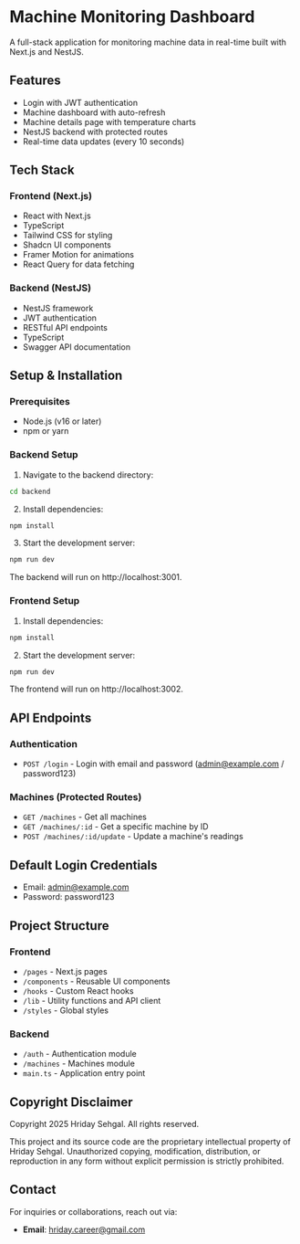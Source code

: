 # Machine Monitoring Dashboard

A full-stack application for monitoring machine data in real-time built with Next.js and NestJS.

## Features

- Login with JWT authentication
- Machine dashboard with auto-refresh
- Machine details page with temperature charts
- NestJS backend with protected routes
- Real-time data updates (every 10 seconds)

## Tech Stack

### Frontend (Next.js)
- React with Next.js
- TypeScript
- Tailwind CSS for styling
- Shadcn UI components
- Framer Motion for animations
- React Query for data fetching

### Backend (NestJS)
- NestJS framework
- JWT authentication
- RESTful API endpoints
- TypeScript
- Swagger API documentation

## Setup & Installation

### Prerequisites
- Node.js (v16 or later)
- npm or yarn

### Backend Setup

1. Navigate to the backend directory:
```bash
cd backend
```

2. Install dependencies:
```bash
npm install
```

3. Start the development server:
```bash
npm run dev
```

The backend will run on http://localhost:3001.

### Frontend Setup

1. Install dependencies:
```bash
npm install
```

2. Start the development server:
```bash
npm run dev
```

The frontend will run on http://localhost:3002.

## API Endpoints

### Authentication
- `POST /login` - Login with email and password (admin@example.com / password123)

### Machines (Protected Routes)
- `GET /machines` - Get all machines
- `GET /machines/:id` - Get a specific machine by ID
- `POST /machines/:id/update` - Update a machine's readings

## Default Login Credentials
- Email: admin@example.com
- Password: password123

## Project Structure

### Frontend
- `/pages` - Next.js pages
- `/components` - Reusable UI components
- `/hooks` - Custom React hooks
- `/lib` - Utility functions and API client
- `/styles` - Global styles

### Backend
- `/auth` - Authentication module
- `/machines` - Machines module
- `main.ts` - Application entry point

## Copyright Disclaimer

Copyright 2025 Hriday Sehgal. All rights reserved.

This project and its source code are the proprietary intellectual property of Hriday Sehgal. Unauthorized copying, modification, distribution, or reproduction in any form without explicit permission is strictly prohibited.

## Contact

For inquiries or collaborations, reach out via:
- **Email**: hriday.career@gmail.com
